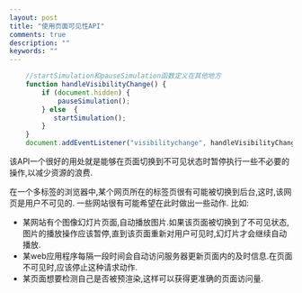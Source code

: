 ```yaml
---
layout: post
title: "使用页面可见性API"
comments: true
description: ""
keywords: ""
---
```


```javascript
    //startSimulation和pauseSimulation函数定义在其他地方
    function handleVisibilityChange() {
        if (document.hidden) {
            pauseSimulation();
        } else  {
           startSimulation();
        }
    }
    document.addEventListener("visibilitychange", handleVisibilityChange, false);
```

该API一个很好的用处就是能够在页面切换到不可见状态时暂停执行一些不必要的操作,以减少资源的浪费.

在一个多标签的浏览器中,某个网页所在的标签页很有可能被切换到后台,这时,该网页是用户不可见的. 一些网站很有可能希望在此时做出一些动作. 比如:

- 某网站有个图像幻灯片页面,自动播放图片.如果该页面被切换到了不可见状态,图片的播放操作应该暂停,直到该页面重新对用户可见时,幻灯片才会继续自动播放.
- 某web应用程序每隔一段时间会自动访问服务器更新页面内的及时信息.在页面不可见时,应该停止这种请求动作.
- 某页面想要检测自己是否被预渲染,这样可以获得更准确的页面访问量.